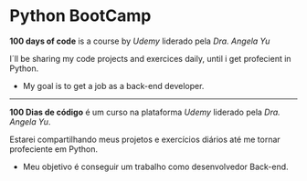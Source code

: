 # Python BootCamp
 **100 days of code** is a course by *Udemy* liderado pela *Dra. Angela Yu*

 I´ll be sharing my code projects and exercices daily, until i get profecient in Python.
 - My goal is to get a job as a back-end developer.

------------------------------------------------------------------------------------------------

**100 Dias de código** é um curso na plataforma *Udemy* liderado pela *Dra. Angela Yu*.

Estarei compartilhando meus projetos e exercícios diários até me tornar profeciente em Python.
- Meu objetivo é conseguir um trabalho como desenvolvedor Back-end.
